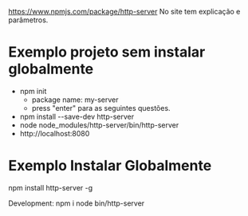 https://www.npmjs.com/package/http-server
No site tem explicação e parâmetros.




# Exemplo projeto sem instalar globalmente
- npm init
  - package name: my-server
  - press "enter" para as seguintes questões.
- npm install --save-dev http-server
- node node_modules/http-server/bin/http-server
- http://localhost:8080


# Exemplo Instalar Globalmente
npm install http-server -g

Development:
npm i
node bin/http-server